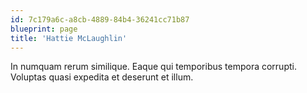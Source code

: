 ```yaml
---
id: 7c179a6c-a8cb-4889-84b4-36241cc71b87
blueprint: page
title: 'Hattie McLaughlin'
---
```

In numquam rerum similique. Eaque qui temporibus tempora corrupti. Voluptas quasi expedita et deserunt et illum.